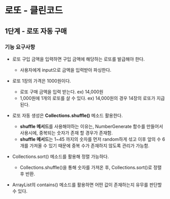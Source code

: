 # 로또 - 클린코드

## 1단계 - 로또 자동 구매

### 기능 요구사항
- 로또 구입 금액을 입력하면 구입 금액에 해당하는 로또를 발급해야 한다.
  - 사용자에게 input으로 금액을 입력받아 파싱한다.


- 로또 1장의 가격은 1000원이다.
  - 로또 구매 금액을 입력 받는다. ex) 14,000원
  - 1,000원에 1개의 로또를 살 수 있다. ex) 14,000원의 경우 14장의 로또가 지급된다.


- 로또 자동 생성은 **Collections.shuffle()** 메소드 활용한다.
  - **shuffle 메서드**를 사용해야하는 이유는, NumberGenerate 함수를 만들어서 사용시에, 중복되는 숫자가 존재 할 경우가 존재함.
  - **shuffle 메서드**는 1~45 까지의 숫자를 먼저 random하게 섞고 이후 앞의 수 6개를 가져올 수 있기 때문에 중복 수가 존재하지 않도록 관리가 가능함.


- Collections.sort() 메소드를 활용해 정렬 가능하다.
  - Collections.shuffle()을 통해 숫자를 가져온 후, Collections.sort()로 정렬 후 반환.


- ArrayList의 contains() 메소드를 활용하면 어떤 값이 존재하는지 유무를 판단할 수 있다.